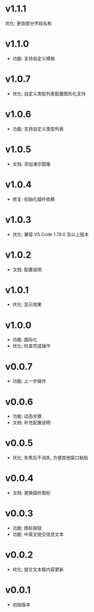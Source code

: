 # v1.1.1

优化: 更改部分字段名称

# v1.1.0

- 功能: 支持自定义模板

# v1.0.7

- 优化: 自定义类型列表配置图形化支持

# v1.0.6

- 功能: 支持自定义类型列表

# v1.0.5

- 文档: 添加演示图像

# v1.0.4

- 修复: 初始化插件依赖

# v1.0.3

- 优化: 兼容 VS Code 1.78.0 及以上版本

# v1.0.2

- 文档: 配置说明

# v1.0.1

- 优化: 显示效果

# v1.0.0

- 功能: 国际化
- 优化: 检查完成操作

# v0.0.7

- 功能: 上一步操作

# v0.0.6

- 功能: 动态步骤
- 文档: 补充配置说明

# v0.0.5

- 优化: 失焦后不消失, 方便其他窗口粘贴

# v0.0.4

- 文档: 更换插件图标

# v0.0.3

- 功能: 图标按钮
- 功能: 中英文提交信息文本

# v0.0.2

- 优化: 提交文本框内容更新

# v0.0.1

- 初始版本
